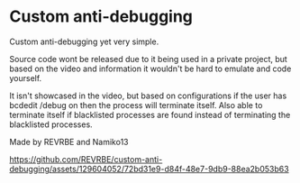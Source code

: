 # Custom anti-debugging
Custom anti-debugging yet very simple.

Source code wont be released due to it being used in a private project, but based on the video and information it wouldn't be hard to emulate and code yourself.

It isn't showcased in the video, but based on configurations if the user has bcdedit /debug on then the process will terminate itself. Also able to terminate itself if blacklisted processes are found instead of terminating the blacklisted processes. 

Made by REVRBE and Namiko13

https://github.com/REVRBE/custom-anti-debugging/assets/129604052/72bd31e9-d84f-48e7-9db9-88ea2b053b63

